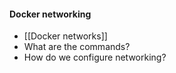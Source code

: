 #### Docker networking
- [[Docker networks]]
- What are the commands?
- How do we configure networking?